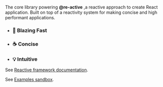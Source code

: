 The core library powering __@re-active__ ,a reactive approach to create React application. Built on top of a reactivity system for making concise and high performant applications.

- ### 🚀 Blazing Fast
- ### ☕ Concise
- ### 💡 Intuitive

See [Reactive framework documentation](https://kutlugsahin.gitbook.io/re-active/).

See [Examples sandbox](https://codesandbox.io/s/re-active-i0ybq?file=/src/App.js).